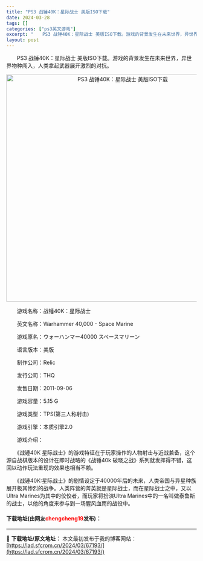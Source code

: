 ```yaml
---
title: "PS3 战锤40K：星际战士 美版ISO下载"
date: 2024-03-28
tags: []
categories: ["ps3英文游戏"]
excerpt: "　　PS3 战锤40K：星际战士 美版ISO下载。游戏的背景发生在未来世界，异世界物种闯入，人类拿起武器展开激烈的对抗。 　　游戏名称：战锤40K：星际战士 　　英文名称：Warhammer 40,000 - Space Marine 　　游戏原名：ウォーハンマー40000 スペースマリーン 　　语&hellip;"
layout: post
---
```


 <p>　　PS3 战锤40K：星际战士 美版ISO下载。游戏的背景发生在未来世界，异世界物种闯入，人类拿起武器展开激烈的对抗。</p> <p align="center"><img align="" border="0" src="https://lad.sfcrom.cn/wp-content/uploads/2024/03/20240328_66051e323195f.jpg" width="600" alt="PS3 战锤40K：星际战士 美版ISO下载" /></p> <p>　　游戏名称：战锤40K：星际战士</p> <p>　　英文名称：Warhammer 40,000 - Space Marine</p> <p>　　游戏原名：ウォーハンマー40000 スペースマリーン</p> <p>　　语言版本：美版</p> <p>　　制作公司：Relic</p> <p>　　发行公司：THQ</p> <p>　　发售日期：2011-09-06</p> <p>　　游戏容量：5.15 G</p> <p>　　游戏类型：TPS(第三人称射击)</p> <p>　　游戏引擎：本质引擎2.0</p> <p>　　游戏介绍：</p> <p>　　《战锤40K 星际战士》的游戏特征在于玩家操作的人物射击与近战兼备，这个源自战棋版本的设计在即时战略的《战锤40k 破晓之战》系列就发挥得不错，这回以动作玩法重现的效果也相当不赖。</p> <p>　　《战锤40K:星际战士》的剧情设定于40000年后的未来，人类帝国与异星种族展开极其惨烈的战争。人类阵营的菁英就是星际战士，而在星际战士之中，又以Ultra Marines为其中的佼佼者，而玩家将扮演Ultra Marines中的一名叫做泰鲁斯的战士，以他的角度来参与到一场腥风血雨的战役中。</p> <p><h4>下载地址(由网友<font color="red">chengcheng19</font>发布)：</h4></p> 

---
📖 **下载地址/原文地址：** 本文最初发布于我的博客网站：[https://lad.sfcrom.cn/2024/03/67193/](https://lad.sfcrom.cn/2024/03/67193/)

